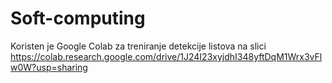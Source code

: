 # Soft-computing
Koristen je Google Colab za treniranje detekcije listova na slici https://colab.research.google.com/drive/1J24I23xyjdhI348yftDqM1Wrx3vFlw0W?usp=sharing
